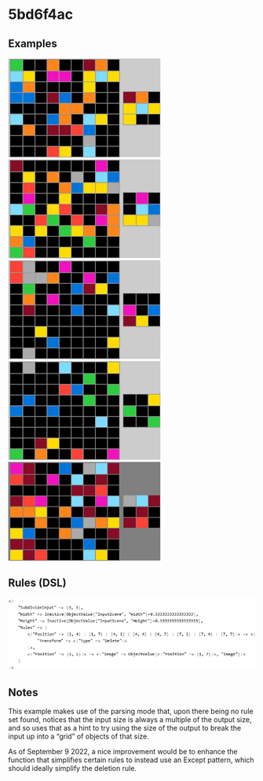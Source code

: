 # 5bd6f4ac

## Examples

![ARC examples for 5bd6f4ac](examples.png?raw=true)

## Rules (DSL)

![DSL rules for 5bd6f4ac](rules.png?raw=true)

## Notes
This example makes use of the parsing mode that, upon there being no rule set found, notices that the input size is always a multiple of the output size, and so uses that as a hint to try using the size of the output to break the input up into a “grid” of objects of that size.

As of September 9 2022, a nice improvement would be to enhance the function that simplifies certain rules to instead use an Except pattern, which should ideally simplify the deletion rule.
